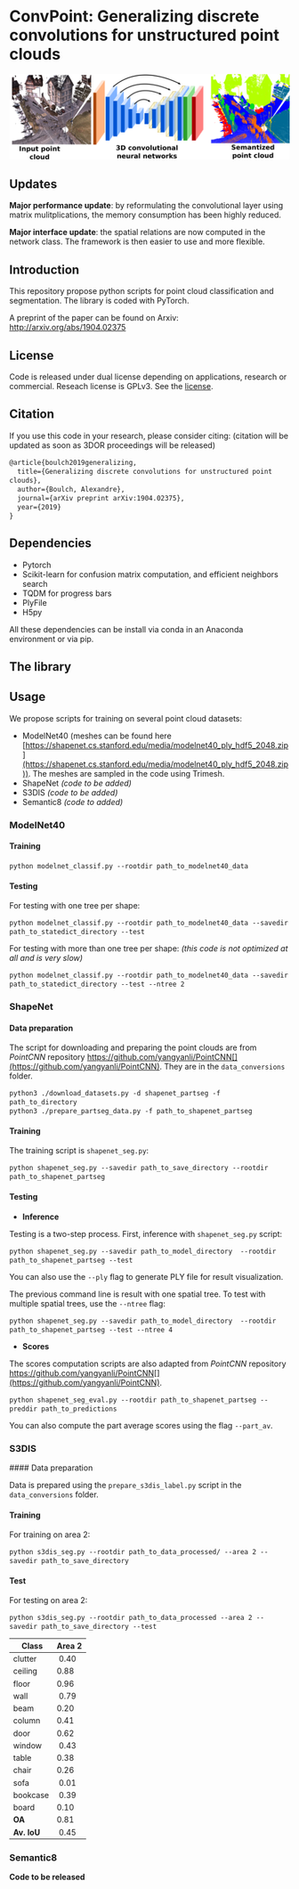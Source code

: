 # ConvPoint: Generalizing discrete convolutions for unstructured point clouds


![SnapNet products](./doc/convPoint.png)


## Updates

**Major performance update**: by reformulating the convolutional layer using matrix mulitplications, the memory consumption has been highly reduced.

**Major interface update**: the spatial relations are now computed in the network class. The framework is then easier to use and more flexible.

## Introduction

This repository propose python scripts for point cloud classification and segmentation. The library is coded with PyTorch.

A preprint of the paper can be found on Arxiv:  
http://arxiv.org/abs/1904.02375


## License

Code is released under dual license depending on applications, research or commercial. Reseach license is GPLv3.
See the [license](LICENSE.md).

## Citation

If you use this code in your research, please consider citing:
(citation will be updated as soon as 3DOR proceedings will be released)

```
@article{boulch2019generalizing,
  title={Generalizing discrete convolutions for unstructured point clouds},
  author={Boulch, Alexandre},
  journal={arXiv preprint arXiv:1904.02375},
  year={2019}
}
```

## Dependencies

- Pytorch
- Scikit-learn for confusion matrix computation, and efficient neighbors search  
- TQDM for progress bars
- PlyFile
- H5py

All these dependencies can be install via conda in an Anaconda environment or via pip.

## The library

## Usage

We propose scripts for training on several point cloud datasets:
- ModelNet40 (meshes can be found here [https://shapenet.cs.stanford.edu/media/modelnet40_ply_hdf5_2048.zip](https://shapenet.cs.stanford.edu/media/modelnet40_ply_hdf5_2048.zip)). The meshes are sampled in the code using Trimesh.
- ShapeNet *(code to be added)*
- S3DIS *(code to be added)*
- Semantic8 *(code to added)*

### ModelNet40

#### Training
```
python modelnet_classif.py --rootdir path_to_modelnet40_data
```

#### Testing

For testing with one tree per shape:
```
python modelnet_classif.py --rootdir path_to_modelnet40_data --savedir path_to_statedict_directory --test
```
For testing with more than one tree per shape: *(this code is not optimized at all and is very slow)*
```
python modelnet_classif.py --rootdir path_to_modelnet40_data --savedir path_to_statedict_directory --test --ntree 2
```

### ShapeNet

#### Data preparation

The script for downloading and preparing the point clouds are from *PointCNN* repository https://github.com/yangyanli/PointCNN[](https://github.com/yangyanli/PointCNN).
They are in the ```data_conversions``` folder.

```
python3 ./download_datasets.py -d shapenet_partseg -f path_to_directory
python3 ./prepare_partseg_data.py -f path_to_shapenet_partseg
```

#### Training

The training script is ```shapenet_seg.py```:

```
python shapenet_seg.py --savedir path_to_save_directory --rootdir path_to_shapenet_partseg
```

#### Testing

- **Inference**

Testing is a two-step process. First, inference with ```shapenet_seg.py``` script:

```
python shapenet_seg.py --savedir path_to_model_directory  --rootdir path_to_shapenet_partseg --test
```
You can also use the ```--ply``` flag to generate PLY file for result visualization.

The previous command line is result with one spatial tree. To test with multiple spatial trees, use the  ```--ntree``` flag:

```
python shapenet_seg.py --savedir path_to_model_directory  --rootdir path_to_shapenet_partseg --test --ntree 4
```

- **Scores**

The scores computation scripts are also adapted from *PointCNN* repository https://github.com/yangyanli/PointCNN[](https://github.com/yangyanli/PointCNN).

```
python shapenet_seg_eval.py --rootdir path_to_shapenet_partseg --preddir path_to_predictions
```

You can also compute the part average scores using the flag ```--part_av```.

### S3DIS

#### Data preparation

Data is prepared using the ```prepare_s3dis_label.py``` script in the ```data_conversions``` folder.

#### Training

For training on area 2:

```
python s3dis_seg.py --rootdir path_to_data_processed/ --area 2 --savedir path_to_save_directory
```

#### Test

For testing on area 2:

```
python s3dis_seg.py --rootdir path_to_data_processed --area 2 --savedir path_to_save_directory --test
```



| Class | Area 2| 
| --- | ---|
| clutter | 0.40 |
| ceiling | 0.88 |
| floor |0.96 |
| wall | 0.79 |
| beam | 0.20 |
| column | 0.41 |
| door | 0.62 |
| window | 0.43 |
| table | 0.38 |
| chair | 0.26 |
| sofa | 0.01 |
| bookcase | 0.39 |
| board | 0.10 |
| **OA** | 0.81 |
| **Av. IoU** | 0.45 |


### Semantic8

**Code to be released**